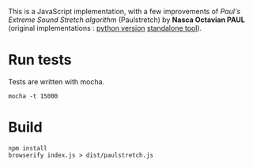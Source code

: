 This is a JavaScript implementation, with a few improvements of *Paul's Extreme Sound Stretch algorithm* (Paulstretch) by **Nasca Octavian PAUL** (original implementations : [python version](https://github.com/paulnasca/paulstretch_python) [standalone tool](http://hypermammut.sourceforge.net/paulstretch/)).

Run tests
==============

Tests are written with mocha.

```
mocha -t 15000
```

Build
=======

```
npm install
browserify index.js > dist/paulstretch.js
```